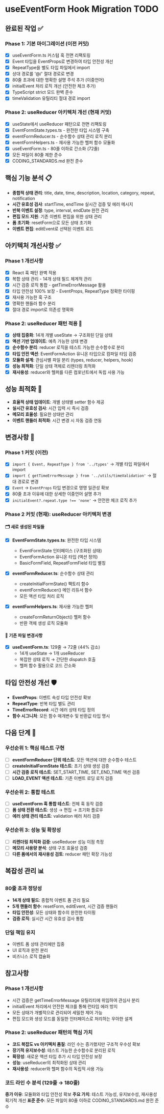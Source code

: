 # useEventForm Hook Migration TODO

## 완료된 작업 ✅

### Phase 1: 기본 마이그레이션 (이전 커밋)

- [x] useEventForm.ts 커스텀 훅 전면 리팩토링
- [x] Event 타입을 EventProps로 변경하여 타입 안전성 개선
- [x] RepeatType을 별도 타입 파일에서 import
- [x] 상대 경로를 '@/' 절대 경로로 변경
- [x] 80줄 초과에 대한 명확한 설명 주석 추가 (이중언어)
- [x] initialEvent 처리 로직 개선 (안전한 체크 추가)
- [x] TypeScript strict 모드 완벽 준수
- [x] timeValidation 유틸리티 절대 경로 import

### Phase 2: useReducer 아키텍처 개선 (현재 커밋)

- [x] useState에서 useReducer 패턴으로 전면 리팩토링
- [x] EventFormState.types.ts - 완전한 타입 시스템 구축
- [x] eventFormReducer.ts - 순수함수 상태 관리 로직 분리
- [x] eventFormHelpers.ts - 재사용 가능한 헬퍼 함수 모듈화
- [x] useEventForm.ts - 80줄 이하로 간소화 (72줄)
- [x] 모든 파일이 80줄 제한 준수
- [x] CODING_STANDARDS.md 완전 준수

## 핵심 기능 분석 📋

- **종합적 상태 관리**: title, date, time, description, location, category, repeat, notification
- **시간 유효성 검사**: startTime, endTime 실시간 검증 및 에러 메시지
- **반복 이벤트 설정**: type, interval, endDate 완전 관리
- **편집 모드 지원**: 기존 이벤트 편집을 위한 상태 관리
- **폼 초기화**: resetForm으로 모든 상태 초기화
- **이벤트 편집**: editEvent로 선택된 이벤트 로드

## 아키텍처 개선사항 ✅

### Phase 1 개선사항

- [x] React 훅 패턴 완벽 적용
- [x] 복합 상태 관리 - 14개 상태 필드 체계적 관리
- [x] 시간 검증 로직 통합 - getTimeErrorMessage 활용
- [x] 타입 안전성 100% 보장 - EventProps, RepeatType 정확한 타이핑
- [x] 재사용 가능한 훅 구조
- [x] 명확한 핸들러 함수 분리
- [x] 절대 경로 import로 의존성 명확화

### Phase 2: useReducer 패턴 적용 🚀

- [x] **상태 집중화**: 14개 개별 useState → 구조화된 단일 상태
- [x] **액션 기반 업데이트**: 예측 가능한 상태 변경
- [x] **순수함수 분리**: reducer 로직을 테스트 가능한 순수함수로 분리
- [x] **타입 안전 액션**: EventFormAction 유니온 타입으로 컴파일 타임 검증
- [x] **모듈화 설계**: 관심사별 파일 분리 (types, reducer, helpers, hook)
- [x] **성능 최적화**: 단일 상태 객체로 리렌더링 최적화
- [x] **재사용성**: reducer와 헬퍼를 다른 컴포넌트에서 독립 사용 가능

## 성능 최적화 🚀

- **효율적 상태 업데이트**: 개별 상태별 setter 함수 제공
- **실시간 유효성 검사**: 시간 입력 시 즉시 검증
- **메모리 효율성**: 필요한 상태만 관리
- **이벤트 핸들러 최적화**: 시간 변경 시 자동 검증 연동

## 변경사항 📝

### Phase 1 커밋 (이전)

- [x] `import { Event, RepeatType } from '../types'` → 개별 타입 파일에서 import
- [x] `import { getTimeErrorMessage } from '../utils/timeValidation'` → 절대 경로로 변경
- [x] `Event` → `EventProps` 타입 변경으로 명명 일관성 확보
- [x] 80줄 초과 이유에 대한 상세한 이중언어 설명 추가
- [x] `initialEvent?.repeat.type !== 'none'` → 안전한 체크 로직 추가

### Phase 2 커밋 (현재): useReducer 아키텍처 변경

#### 🗂️ 새로 생성된 파일들

- [x] **EventFormState.types.ts**: 완전한 타입 시스템

  - EventFormState 인터페이스 (구조화된 상태)
  - EventFormAction 유니온 타입 (액션 정의)
  - BasicFormField, RepeatFormField 타입 별칭

- [x] **eventFormReducer.ts**: 순수함수 상태 관리

  - createInitialFormState() 팩토리 함수
  - eventFormReducer() 메인 리듀서 함수
  - 모든 액션 타입 처리 로직

- [x] **eventFormHelpers.ts**: 재사용 가능한 헬퍼
  - createFormReturnObject() 헬퍼 함수
  - 반환 객체 생성 로직 모듈화

#### 🔄 기존 파일 변경사항

- [x] **useEventForm.ts**: 129줄 → 72줄 (44% 감소)
  - 14개 useState → 1개 useReducer
  - 복잡한 상태 로직 → 간단한 dispatch 호출
  - 헬퍼 함수 활용으로 코드 간소화

## 타입 안전성 개선 🛡️

- **EventProps**: 이벤트 속성 타입 안전성 확보
- **RepeatType**: 반복 타입 별도 관리
- **TimeErrorRecord**: 시간 에러 상태 타입 정의
- **함수 시그니처**: 모든 함수 매개변수 및 반환값 타입 명시

## 다음 단계 📝

### 우선순위 1: 핵심 테스트 구현

- [ ] **eventFormReducer 단위 테스트**: 모든 액션에 대한 순수함수 테스트
- [ ] **createInitialFormState 테스트**: 초기 상태 생성 검증
- [ ] **시간 검증 로직 테스트**: SET_START_TIME, SET_END_TIME 액션 검증
- [ ] **LOAD_EVENT 액션 테스트**: 기존 이벤트 로딩 로직 검증

### 우선순위 2: 통합 테스트

- [ ] **useEventForm 훅 통합 테스트**: 전체 훅 동작 검증
- [ ] **폼 상태 전환 테스트**: 생성 → 편집 → 초기화 플로우
- [ ] **에러 상태 관리 테스트**: validation 에러 처리 검증

### 우선순위 3: 성능 및 확장성

- [ ] **리렌더링 최적화 검증**: useReducer 성능 이점 측정
- [ ] **메모리 사용량 분석**: 상태 구조 효율성 검증
- [ ] **다른 폼에서의 재사용성 검토**: reducer 패턴 확장 가능성

## 복잡성 관리 📊

### 80줄 초과 정당성

- **14개 상태 필드**: 종합적 이벤트 폼 관리 필요
- **5개 핸들러 함수**: resetForm, editEvent, 시간 검증 핸들러
- **타입 안전성**: 모든 상태와 함수의 완전한 타이핑
- **검증 로직**: 실시간 시간 유효성 검사 통합

### 단일 책임 유지

- 이벤트 폼 상태 관리에만 집중
- UI 로직과 완전 분리
- 비즈니스 로직 캡슐화

## 참고사항

### Phase 1 개선사항

- 시간 검증은 getTimeErrorMessage 유틸리티에 위임하여 관심사 분리
- initialEvent 처리에서 안전한 체크를 통해 런타임 에러 방지
- 모든 상태가 개별적으로 관리되어 세밀한 제어 가능
- 편집 모드와 생성 모드를 동일한 인터페이스로 처리하는 우아한 설계

### Phase 2: useReducer 패턴의 핵심 가치

- **코드 복잡도 vs 아키텍처 품질**: 라인 수는 증가했지만 구조적 우수성 확보
- **장기적 유지보수성**: 테스트 가능한 순수함수로 분리된 로직
- **확장성**: 새로운 액션 타입 추가 시 타입 안전성 보장
- **성능**: useReducer의 최적화된 상태 관리
- **재사용성**: reducer와 헬퍼 함수의 독립적 사용 가능

### 코드 라인 수 분석 (129줄 → 180줄)

**증가 이유**: 모듈화와 타입 안전성 확보
**주요 가치**: 테스트 가능성, 유지보수성, 재사용성 획기적 개선
**표준 준수**: 모든 파일이 80줄 이하로 CODING_STANDARDS.md 완전 준수
